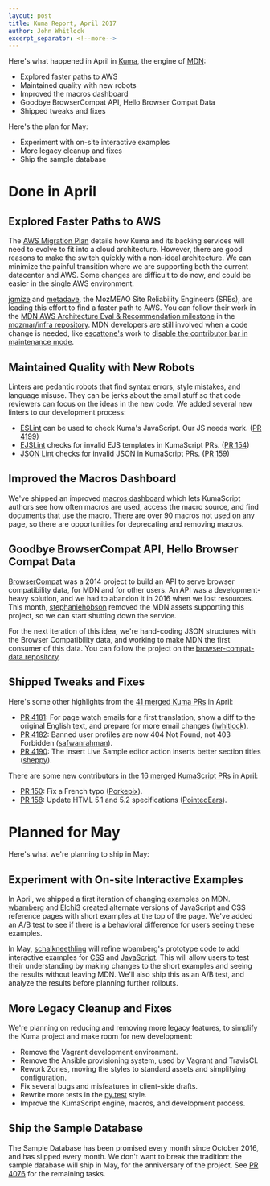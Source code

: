 ```yaml
---
layout: post
title: Kuma Report, April 2017
author: John Whitlock
excerpt_separator: <!--more-->
---
```


Here's what happened in April in
[Kuma](https://github.com/mozilla/kuma),
the engine of
[MDN](https://developer.mozilla.org):

- Explored faster paths to AWS
- Maintained quality with new robots
- Improved the macros dashboard
- Goodbye BrowserCompat API, Hello Browser Compat Data
- Shipped tweaks and fixes

Here's the plan for May:

- Experiment with on-site interactive examples
- More legacy cleanup and fixes
- Ship the sample database

<!--more-->

Done in April
===

Explored Faster Paths to AWS
---
The
[AWS Migration Plan](https://docs.google.com/document/d/1-s343yxBMiugPQm5w2ho7EcSAcaLU4uOF6p2MLgbS1I/edit?usp=sharing)
details how Kuma and its backing services will need to evolve to fit into a
cloud architecture. However, there are good reasons to make the switch quickly
with a non-ideal architecture. We can minimize the painful transition where we
are supporting both the current datacenter and AWS. Some changes are
difficult to do now, and could be easier in the single AWS environment.

[jgmize](https://github.com/jgmize) and
[metadave](https://github.com/metadave),
the MozMEAO Site Reliability Engineers (SREs), are leading this effort to find
a faster path to AWS. You can follow their work in the
[MDN AWS Architecture Eval & Recommendation milestone](https://github.com/mozmar/infra/issues?q=is%3Aopen+is%3Aissue+milestone%3A%22MDN+AWS+Architecture+Eval+%26+Recommendation%22)
in the [mozmar/infra repository](https://github.com/mozmar/infra). MDN
developers are still involved when a code change is needed, like
[escattone's](https://github.com/escattone) work to
[disable the contributor bar in maintenance mode](https://github.com/mozilla/kuma/pull/4196).

Maintained Quality with New Robots
---
Linters are pedantic robots that find syntax errors, style mistakes, and
language misuse. They can be jerks about the small stuff so that code reviewers
can focus on the ideas in the new code. We added several new linters to our
development process:

* [ESLint](http://eslint.org) can be used to check Kuma's JavaScript. Our JS
  needs work.
  ([PR 4199](https://github.com/mozilla/kuma/pull/4199))
* [EJSLint](https://github.com/ryanzim/ejs-lint) checks for invalid EJS
  templates in KumaScript PRs.
  ([PR 154](https://github.com/mozilla/kumascript/pull/154))
* [JSON Lint](https://github.com/zaach/jsonlint) checks for invalid JSON
  in KumaScript PRs.
  ([PR 159](https://github.com/mozilla/kumascript/pull/159))

Improved the Macros Dashboard
---
We've shipped an improved
[macros dashboard](https://developer.mozilla.org/en-US/dashboards/macros)
which lets KumaScript authors see how often macros are used, access the macro
source, and find documents that use the macro.  There are over 90 macros not
used on any page, so there are opportunities for deprecating and removing
macros.

Goodbye BrowserCompat API, Hello Browser Compat Data
---
[BrowserCompat](https://browsercompat.readthedocs.io/en/latest/) was a 2014
project to build an API to serve browser compatibility data, for MDN and for
other users.  An API was a development-heavy solution, and we had to abandon it
in 2016 when we lost resources.  This month,
[stephaniehobson](https://github.com/stephaniehobson) removed the MDN assets
supporting this project, so we can start shutting down the service.

For the next iteration of this idea, we're hand-coding JSON structures with
the Browser Compatibility data, and working to make MDN the first consumer of
this data.  You can follow the project on the
[browser-compat-data repository](https://github.com/mdn/browser-compat-data).

Shipped Tweaks and Fixes
---
Here's some other highlights from the
[41 merged Kuma PRs](https://github.com/mozilla/kuma/pulls?page=1&q=is%3Apr+is%3Aclosed+merged%3A%222017-04-01+..2017-05-01%22&utf8=✓)
in April:

- [PR 4181](https://github.com/mozilla/kuma/pull/4181):
  For page watch emails for a first translation, show a diff to the original
  English text, and prepare for more email changes
  ([jwhitlock](https://github.com/jwhitlock)).
- [PR 4182](https://github.com/mozilla/kuma/pull/4182):
  Banned user profiles are now 404 Not Found, not 403 Forbidden
  ([safwanrahman](https://github.com/safwanrahman)).
- [PR 4190](https://github.com/mozilla/kuma/pull/4190):
  The Insert Live Sample editor action inserts better section titles
  ([sheppy](https://github.com/a2sheppy)).


There are some new contributors in the
[16 merged KumaScript PRs](https://github.com/mozilla/kumascript/pulls?utf8=✓&q=is%3Apr%20is%3Aclosed%20merged%3A%222017-04-01..2017-05-01%22%20)
in April:

- [PR 150](https://github.com/mozilla/kumascript/pull/150):
  Fix a French typo
  ([Porkepix](https://github.com/Porkepix])).
- [PR 158](https://github.com/mozilla/kuma/pull/158):
  Update HTML 5.1 and 5.2 specifications
  ([PointedEars](https://github.com/PointedEars])).

Planned for May
===
Here's what we're planning to ship in May:

Experiment with On-site Interactive Examples
---
In April, we shipped a first iteration of changing examples on MDN.
[wbamberg](https://github.com/wbamberg) and
[Elchi3](https://github.com/Elchi3) created alternate versions of JavaScript
and CSS reference pages with short examples at the top of the page. We've
added an A/B test to see if there is a behavioral difference for users
seeing these examples.

In May,
[schalkneethling](https://github.com/schalkneethling) will refine
wbamberg's prototype code to add interactive examples for
[CSS](https://github.com/mdn/css-examples) and
[JavaScript](https://github.com/mdn/js-examples).
This will allow users to test their understanding by making changes to the
short examples and seeing the results without leaving MDN. We'll also
ship this as an A/B test, and analyze the results before planning further
rollouts.

More Legacy Cleanup and Fixes
---
We're planning on reducing and removing more legacy features, to simplify the
Kuma project and make room for new development:

* Remove the Vagrant development environment.
* Remove the Ansible provisioning system, used by Vagrant and TravisCI.
* Rework Zones, moving the styles to standard assets and simplifying
  configuration.
* Fix several bugs and misfeatures in client-side drafts.
* Rewrite more tests in the
  [py.test](https://docs.pytest.org/en/latest/) style.
* Improve the KumaScript engine, macros, and development process.

Ship the Sample Database
---
The Sample Database has been promised every month since October 2016, and
has slipped every month. We don't want to break the tradition: the
sample database will ship in May, for the anniversary of the project. See
[PR 4076](https://github.com/mozilla/kuma/pull/4076) for the remaining
tasks.
